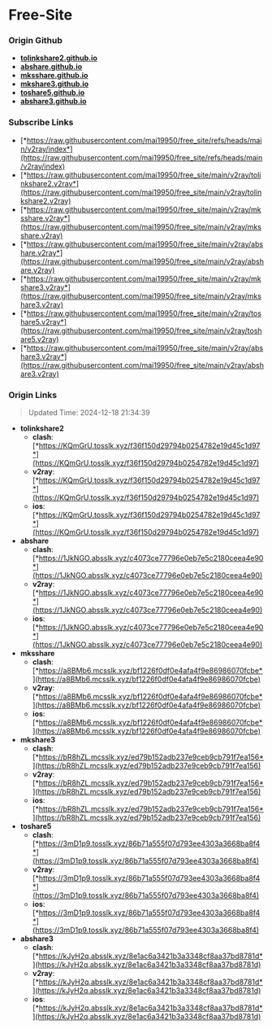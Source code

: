 # Free-Site

### Origin Github

- [**tolinkshare2.github.io**](https://github.com/tolinkshare2/tolinkshare2.github.io)
- [**abshare.github.io**](https://github.com/abshare/abshare.github.io)
- [**mksshare.github.io**](https://github.com/mksshare/mksshare.github.io)
- [**mkshare3.github.io**](https://github.com/mkshare3/mkshare3.github.io)
- [**toshare5.github.io**](https://github.com/toshare5/toshare5.github.io)
- [**abshare3.github.io**](https://github.com/abshare3/abshare3.github.io)

### Subscribe Links

- [*https://raw.githubusercontent.com/mai19950/free_site/refs/heads/main/v2ray/index*](https://raw.githubusercontent.com/mai19950/free_site/refs/heads/main/v2ray/index)
- [*https://raw.githubusercontent.com/mai19950/free_site/main/v2ray/tolinkshare2.v2ray*](https://raw.githubusercontent.com/mai19950/free_site/main/v2ray/tolinkshare2.v2ray)
- [*https://raw.githubusercontent.com/mai19950/free_site/main/v2ray/mksshare.v2ray*](https://raw.githubusercontent.com/mai19950/free_site/main/v2ray/mksshare.v2ray)
- [*https://raw.githubusercontent.com/mai19950/free_site/main/v2ray/abshare.v2ray*](https://raw.githubusercontent.com/mai19950/free_site/main/v2ray/abshare.v2ray)
- [*https://raw.githubusercontent.com/mai19950/free_site/main/v2ray/mkshare3.v2ray*](https://raw.githubusercontent.com/mai19950/free_site/main/v2ray/mkshare3.v2ray)
- [*https://raw.githubusercontent.com/mai19950/free_site/main/v2ray/toshare5.v2ray*](https://raw.githubusercontent.com/mai19950/free_site/main/v2ray/toshare5.v2ray)
- [*https://raw.githubusercontent.com/mai19950/free_site/main/v2ray/abshare3.v2ray*](https://raw.githubusercontent.com/mai19950/free_site/main/v2ray/abshare3.v2ray)

### Origin Links

> Updated Time: 2024-12-18 21:34:39

- **tolinkshare2**
  - **clash**: [*https://KQmGrU.tosslk.xyz/f36f150d29794b0254782e19d45c1d97*](https://KQmGrU.tosslk.xyz/f36f150d29794b0254782e19d45c1d97)
  - **v2ray**: [*https://KQmGrU.tosslk.xyz/f36f150d29794b0254782e19d45c1d97*](https://KQmGrU.tosslk.xyz/f36f150d29794b0254782e19d45c1d97)
  - **ios**: [*https://KQmGrU.tosslk.xyz/f36f150d29794b0254782e19d45c1d97*](https://KQmGrU.tosslk.xyz/f36f150d29794b0254782e19d45c1d97)
- **abshare**
  - **clash**: [*https://1JkNGO.absslk.xyz/c4073ce77796e0eb7e5c2180ceea4e90*](https://1JkNGO.absslk.xyz/c4073ce77796e0eb7e5c2180ceea4e90)
  - **v2ray**: [*https://1JkNGO.absslk.xyz/c4073ce77796e0eb7e5c2180ceea4e90*](https://1JkNGO.absslk.xyz/c4073ce77796e0eb7e5c2180ceea4e90)
  - **ios**: [*https://1JkNGO.absslk.xyz/c4073ce77796e0eb7e5c2180ceea4e90*](https://1JkNGO.absslk.xyz/c4073ce77796e0eb7e5c2180ceea4e90)
- **mksshare**
  - **clash**: [*https://a8BMb6.mcsslk.xyz/bf1226f0df0e4afa4f9e86986070fcbe*](https://a8BMb6.mcsslk.xyz/bf1226f0df0e4afa4f9e86986070fcbe)
  - **v2ray**: [*https://a8BMb6.mcsslk.xyz/bf1226f0df0e4afa4f9e86986070fcbe*](https://a8BMb6.mcsslk.xyz/bf1226f0df0e4afa4f9e86986070fcbe)
  - **ios**: [*https://a8BMb6.mcsslk.xyz/bf1226f0df0e4afa4f9e86986070fcbe*](https://a8BMb6.mcsslk.xyz/bf1226f0df0e4afa4f9e86986070fcbe)
- **mkshare3**
  - **clash**: [*https://bR8hZL.mcsslk.xyz/ed79b152adb237e9ceb9cb791f7ea156*](https://bR8hZL.mcsslk.xyz/ed79b152adb237e9ceb9cb791f7ea156)
  - **v2ray**: [*https://bR8hZL.mcsslk.xyz/ed79b152adb237e9ceb9cb791f7ea156*](https://bR8hZL.mcsslk.xyz/ed79b152adb237e9ceb9cb791f7ea156)
  - **ios**: [*https://bR8hZL.mcsslk.xyz/ed79b152adb237e9ceb9cb791f7ea156*](https://bR8hZL.mcsslk.xyz/ed79b152adb237e9ceb9cb791f7ea156)
- **toshare5**
  - **clash**: [*https://3mD1p9.tosslk.xyz/86b71a555f07d793ee4303a3668ba8f4*](https://3mD1p9.tosslk.xyz/86b71a555f07d793ee4303a3668ba8f4)
  - **v2ray**: [*https://3mD1p9.tosslk.xyz/86b71a555f07d793ee4303a3668ba8f4*](https://3mD1p9.tosslk.xyz/86b71a555f07d793ee4303a3668ba8f4)
  - **ios**: [*https://3mD1p9.tosslk.xyz/86b71a555f07d793ee4303a3668ba8f4*](https://3mD1p9.tosslk.xyz/86b71a555f07d793ee4303a3668ba8f4)
- **abshare3**
  - **clash**: [*https://kJyH2q.absslk.xyz/8e1ac6a3421b3a3348cf8aa37bd8781d*](https://kJyH2q.absslk.xyz/8e1ac6a3421b3a3348cf8aa37bd8781d)
  - **v2ray**: [*https://kJyH2q.absslk.xyz/8e1ac6a3421b3a3348cf8aa37bd8781d*](https://kJyH2q.absslk.xyz/8e1ac6a3421b3a3348cf8aa37bd8781d)
  - **ios**: [*https://kJyH2q.absslk.xyz/8e1ac6a3421b3a3348cf8aa37bd8781d*](https://kJyH2q.absslk.xyz/8e1ac6a3421b3a3348cf8aa37bd8781d)
